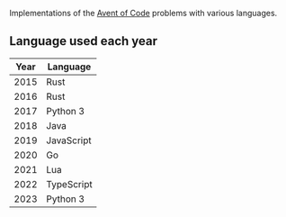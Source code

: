 Implementations of the [Avent of Code](https://adventofcode.com) problems with various languages.

## Language used each year

| Year | Language   |
| ---  | ---        |
| 2015 | Rust       |
| 2016 | Rust       |
| 2017 | Python 3   |
| 2018 | Java       |
| 2019 | JavaScript |
| 2020 | Go         |
| 2021 | Lua        |
| 2022 | TypeScript |
| 2023 | Python 3   |
